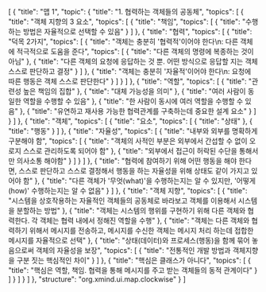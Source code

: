 [
  {
    "title": "맵 1",
    "topic": {
      "title": "1. 협력하는 객체들의 공동체",
      "topics": [
        {
          "title": "객체 지향의 3 요소",
          "topics": [
            {
              "title": "책임",
              "topics": [
                {
                  "title": "수행하는 방법은 자율적으로 선택할 수 있음"
                }
              ]
            },
            {
              "title": "협력",
              "topics": [
                {
                  "title": "덕목 2가지",
                  "topics": [
                    {
                      "title": "객체는 충분히 '협력적'이어야 한다\n: 다른 객체에 적극적으로 도움을 준다",
                      "topics": [
                        {
                          "title": "다른 객체의 명령에 복종하는 것이 아님"
                        },
                        {
                          "title": "다른 객체의 요청에 응답하는 것 뿐. 어떤 방식으로 응답할 지는 객체 스스로 판단하고 결정"
                        }
                      ]
                    },
                    {
                      "title": "객체는 충분히 '자율적'이어야 한다\n: 요청에 따른 행동은 객체 스스로 판단한다"
                    }
                  ]
                }
              ]
            },
            {
              "title": "역할",
              "topics": [
                {
                  "title": "관련성 높은 책임의 집합"
                },
                {
                  "title": "대체 가능성을 의미"
                },
                {
                  "title": "여러 사람이 동일한 역할을 수행할 수 있음"
                },
                {
                  "title": "한 사람이 동시에 여러 역할을 수행할 수 있음"
                },
                {
                  "title": "유연하고 재사용 가능한 협력관계를 구축하는데 중요한 설계 요소"
                }
              ]
            }
          ]
        },
        {
          "title": "객체",
          "topics": [
            {
              "title": "요소",
              "topics": [
                {
                  "title": "상태"
                },
                {
                  "title": "행동"
                }
              ]
            },
            {
              "title": "자율성",
              "topics": [
                {
                  "title": "내부와 외부를 명확하게 구분해야 함",
                  "topics": [
                    {
                      "title": "객체의 사적인 부분은 외부에서 간섭할 수 없이 오로지 스스로 관리하도록 되어야 함"
                    },
                    {
                      "title": "외부에서 접근이 허락된 수단을 통해서만 의사소통 해야함"
                    }
                  ]
                }
              ]
            },
            {
              "title": "협력에 참여하기 위해 어떤 행동을 해야 한다면, 스스로 판단하고 스스로 결정해서 행동을 하는 자율성을 위해 상태도 같이 가지고 있어야 함"
            },
            {
              "title": "다른 객체가 '무엇(what)'을 수행하는지는 알 수 있지만, '어떻게(how)' 수행하는지는 알 수 없음"
            }
          ]
        },
        {
          "title": "객체 지향",
          "topics": [
            {
              "title": "시스템을 상호작용하는 자율적인 객체들의 공동체로 바라보고 객체를 이용해서 시스템을 분할하는 방법"
            },
            {
              "title": "객체는 시스템의 행위를 구현하기 위해 다른 객체와 협력한다. 각 객체는 협력 내에서 정해진 역할을 수행"
            },
            {
              "title": "객체는 다른 객체와 협력하기 위해서 메시지를 전송하고, 메시지를 수신한 객체는 메시지 처리 하는데 접합한 메시지를 자율적으로 선택"
            },
            {
              "title": "상태(데이터)와 프로세스(행동)을 함께 묶어 놓음으로써 객체의 자율성을 보장",
              "topics": [
                {
                  "title": "전통적인 개발 방법과 객체지향을 구분 짓는 핵심적인 차이"
                }
              ]
            },
            {
              "title": "핵심은 클래스가 아니다",
              "topics": [
                {
                  "title": "핵심은 역할, 책임. 협력을 통해 메시지를 주고 받는 객체들의 동적 관계이다"
                }
              ]
            }
          ]
        }
      ]
    },
    "structure": "org.xmind.ui.map.clockwise"
  }
]